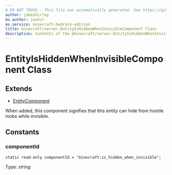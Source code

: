 ```yaml
---
# DO NOT TOUCH — This file was automatically generated. See https://github.com/mojang/minecraftapidocsgenerator to modify descriptions, examples, etc.
author: jakeshirley
ms.author: jashir
ms.service: minecraft-bedrock-edition
title: minecraft/server.EntityIsHiddenWhenInvisibleComponent Class
description: Contents of the @minecraft/server.EntityIsHiddenWhenInvisibleComponent class.
---
```

# EntityIsHiddenWhenInvisibleComponent Class

## Extends
- [*EntityComponent*](EntityComponent.md)

When added, this component signifies that this entity can hide from hostile mobs while invisible.

## Constants

### **componentId**
`static read-only componentId = "minecraft:is_hidden_when_invisible";`

Type: *string*
